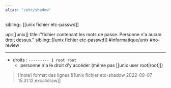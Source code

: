 ```yaml
---
alias: "/etc/shadow"
---
```

sibling:: [[unix fichier etc-passwd]]

up::[[unix]]
title::"fichier contenant les mots de passe. Personne n'a aucun droit dessus."
sibling::[[unix fichier etc-passwd]]
#informatique/unix #no-review 

----

 - droits : `--------- 1 root root`
     - personne n'a le droit d'y accéder (même pas [[unix user root|root]])

> [!note] format des lignes
> ![[unix fichier etc-shadow 2022-09-07 15.31.12.excalidraw]]
